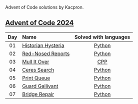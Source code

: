 Advent of Code solutions by Kacpron.

## [Advent of Code 2024](https://adventofcode.com/2024/)

| Day | Name                                                        | Solved with languages                                                                                                       |
|:---:|:------------------------------------------------------------|:---------------------------------------------------------------------------------------------------------------------------:|
| 01  | [Historian Hysteria](https://adventofcode.com/2024/day/1)   | [Python](day01/solve.py)                                                                                                 |
| 02  | [Red-Nosed Reports](https://adventofcode.com/2024/day/2)    | [Python](day02/solve.py)                                                                                                 |
| 03  | [Mull It Over](https://adventofcode.com/2024/day/4)    | [CPP](day03/solve.cpp)                                                                                                 |
| 04  | [Ceres Search](https://adventofcode.com/2024/day/4)    | [Python](day04/solve.py)                                                                                                 |
| 05 | [Print Queue](https://adventofcode.com/2024/day/5)    | [Python](day05/solve.py)                                                                                                 |
| 06 | [Guard Gallivant](https://adventofcode.com/2024/day/6)    | [Python](day06/solve.py)                                                                                                 |
| 07 | [Bridge Repair](https://adventofcode.com/2024/day/7)    | [Python](day07/solve.py)                                                                                                 |
